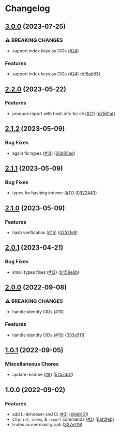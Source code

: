 # Changelog

## [3.0.0](https://github.com/web3-storage/linkdex/compare/v2.2.0...v3.0.0) (2023-07-25)


### ⚠ BREAKING CHANGES

* support index keys as CIDs ([#24](https://github.com/web3-storage/linkdex/issues/24))

### Features

* support index keys as CIDs ([#24](https://github.com/web3-storage/linkdex/issues/24)) ([bf8ab93](https://github.com/web3-storage/linkdex/commit/bf8ab93dd7de2da8d7467986605bb698c09366b0))

## [2.2.0](https://github.com/web3-storage/linkdex/compare/v2.1.2...v2.2.0) (2023-05-22)


### Features

* produce report with hash info for cli ([#21](https://github.com/web3-storage/linkdex/issues/21)) ([e2561af](https://github.com/web3-storage/linkdex/commit/e2561afa08a5269c08f2dbcc99b66e6a713ab085))

## [2.1.2](https://github.com/web3-storage/linkdex/compare/v2.1.1...v2.1.2) (2023-05-09)


### Bug Fixes

* again fix types ([#19](https://github.com/web3-storage/linkdex/issues/19)) ([26b65ad](https://github.com/web3-storage/linkdex/commit/26b65ade9772add75b2674a99ebef96ff1162170))

## [2.1.1](https://github.com/web3-storage/linkdex/compare/v2.1.0...v2.1.1) (2023-05-09)


### Bug Fixes

* types for hashing indexer ([#17](https://github.com/web3-storage/linkdex/issues/17)) ([0922443](https://github.com/web3-storage/linkdex/commit/092244388b71e2698dab6d1d887ffd5cb550d167))

## [2.1.0](https://github.com/web3-storage/linkdex/compare/v2.0.1...v2.1.0) (2023-05-09)


### Features

* hash verification ([#15](https://github.com/web3-storage/linkdex/issues/15)) ([4252fe9](https://github.com/web3-storage/linkdex/commit/4252fe9523e7d7e76b17d15e1a3783776835177c))

## [2.0.1](https://github.com/web3-storage/linkdex/compare/v2.0.0...v2.0.1) (2023-04-21)


### Bug Fixes

* small types fixes ([#13](https://github.com/web3-storage/linkdex/issues/13)) ([b458e6b](https://github.com/web3-storage/linkdex/commit/b458e6bc1795aaf8679267d4ffee6a4434d75004))

## [2.0.0](https://github.com/web3-storage/linkdex/compare/v1.0.1...v2.0.0) (2022-09-08)


### ⚠ BREAKING CHANGES

* handle identity CIDs (#10)

### Features

* handle identity CIDs ([#10](https://github.com/web3-storage/linkdex/issues/10)) ([333a511](https://github.com/web3-storage/linkdex/commit/333a511fb29f0ef6d6bd462b98afc900b668eea0))

## [1.0.1](https://github.com/web3-storage/linkdex/compare/v1.0.0...v1.0.1) (2022-09-05)


### Miscellaneous Chores

* update readme ([#8](https://github.com/web3-storage/linkdex/issues/8)) ([57b7431](https://github.com/web3-storage/linkdex/commit/57b743109833e1e5223d062192e1936ceef1f88e))

## 1.0.0 (2022-09-02)


### Features

* add LinkIndexer and CI ([#3](https://github.com/web3-storage/linkdex/issues/3)) ([b8eb151](https://github.com/web3-storage/linkdex/commit/b8eb151d7b500adf268f0e3b937b4ec49ac3c7f5))
* cli `print`, `index`, & `report` commands ([#2](https://github.com/web3-storage/linkdex/issues/2)) ([6af3feb](https://github.com/web3-storage/linkdex/commit/6af3feb3134533e326afe44d7911e15a10189fe6))
* lindex as mermaid graph ([337e2f9](https://github.com/web3-storage/linkdex/commit/337e2f9c7603feadaa9ffe7b4b1d9a8d54db9a66))
